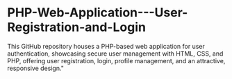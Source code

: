 # PHP-Web-Application---User-Registration-and-Login
This GitHub repository houses a PHP-based web application for user authentication, showcasing secure user management with HTML, CSS, and PHP, offering user registration, login, profile management, and an attractive, responsive design."

